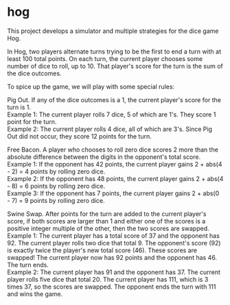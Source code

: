 # hog

This project develops a simulator and multiple strategies for the dice game Hog.

In Hog, two players alternate turns trying to be the first to end a turn with at least 100 total points. On each turn, the current player chooses some number of dice to roll, up to 10. That player's score for the turn is the sum of the dice outcomes.

To spice up the game, we will play with some special rules:

Pig Out. If any of the dice outcomes is a 1, the current player's score for the turn is 1.<br />
  Example 1: The current player rolls 7 dice, 5 of which are 1's. They score 1 point for the turn.<br />
Example 2: The current player rolls 4 dice, all of which are 3's. Since Pig Out did not occur, they score 12 points for the turn.

Free Bacon. A player who chooses to roll zero dice scores 2 more than the absolute difference between the digits in the opponent's total score.<br />
Example 1: If the opponent has 42 points, the current player gains 2 + abs(4 - 2) = 4 points by rolling zero dice.<br />
Example 2: If the opponent has 48 points, the current player gains 2 + abs(4 - 8) = 6 points by rolling zero dice.<br />
Example 3: If the opponent has 7 points, the current player gains 2 + abs(0 - 7) = 9 points by rolling zero dice.

Swine Swap. After points for the turn are added to the current player's score, if both scores are larger than 1 and either one of the scores is a positive integer multiple of the other, then the two scores are swapped.<br />
Example 1: The current player has a total score of 37 and the opponent has 92. The current player rolls two dice that total 9. The opponent's score (92) is exactly twice the player's new total score (46). These scores are swapped! The current player now has 92 points and the opponent has 46. The turn ends.<br />
Example 2: The current player has 91 and the opponent has 37. The current player rolls five dice that total 20. The current player has 111, which is 3 times 37, so the scores are swapped. The opponent ends the turn with 111 and wins the game.
